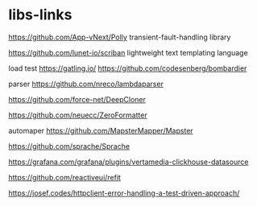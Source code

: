 # libs-links
https://github.com/App-vNext/Polly transient-fault-handling library

https://github.com/lunet-io/scriban lightweight text templating language

load test
https://gatling.io/
https://github.com/codesenberg/bombardier

parser https://github.com/nreco/lambdaparser

https://github.com/force-net/DeepCloner

https://github.com/neuecc/ZeroFormatter

automaper
https://github.com/MapsterMapper/Mapster

https://github.com/sprache/Sprache

https://grafana.com/grafana/plugins/vertamedia-clickhouse-datasource

https://github.com/reactiveui/refit

https://josef.codes/httpclient-error-handling-a-test-driven-approach/

